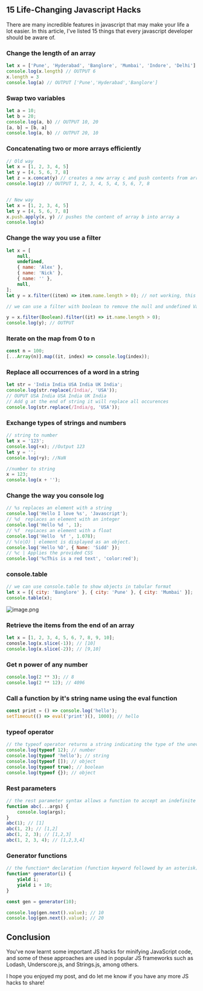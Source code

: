 ## 15 Life-Changing Javascript Hacks

There are many incredible features in javascript that may make your life a lot easier. In this article, I've listed 15 things that every javascript developer should be aware of.

### Change the length of an array
```js
let x = ['Pune', 'Hyderabad', 'Banglore', 'Mumbai', 'Indore', 'Delhi']
console.log(x.length) // OUTPUT 6
x.length = 3
console.log(a) // OUTPUT ['Pune','Hyderabad','Banglore']
``` 

### Swap two variables
```js
let a = 10;
let b = 20;
console.log(a, b) // OUTPUT 10, 20
[a, b] = [b, a]
console.log(a, b) // OUTPUT 20, 10
```

### Concatenating two or more arrays efficiently
```js
// Old way
let x = [1, 2, 3, 4, 5]
let y = [4, 5, 6, 7, 8]
let z = x.concat(y) // creates a new array c and push contents from array and b into array c which will consume a lot of memory
console.log(z) // OUTPUT 1, 2, 3, 4, 5, 4, 5, 6, 7, 8


// New way
let x = [1, 2, 3, 4, 5]
let y = [4, 5, 6, 7, 8]
x.push.apply(x, y) // pushes the content of array b into array a
console.log(x)
```

### Change the way you use a filter
```js
let x = [
	null,
	undefined,
	{ name: 'Alex' },
	{ name: 'Nick' },
	{ name: '' },
	null,
];
let y = x.filter((item) => item.name.length > 0); // not working, this will cause the error TypeError: Cannot read property 'length' of undefined

// we can use a filter with boolean to remove the null and undefined Values

y = x.filter(Boolean).filter((it) => it.name.length > 0);
console.log(y); // OUTPUT
```

### Iterate on the map from 0 to n
```js
const n = 100;
[...Array(n)].map((it, index) => console.log(index));
```


### Replace all occurrences of a word in a string
```js
let str = 'India India USA India UK India';
console.log(str.replace(/India/, 'USA'));
// OUPUT USA India USA India UK India
// Add g at the end of string it will replace all occurences
console.log(str.replace(/India/g, 'USA'));
```

### Exchange types of strings and numbers
```js
// string to number
let x = '123';
console.log(+x); //Output 123
let y = '';
console.log(+y); //NaN

//number to string
x = 123;
console.log(x + '');
```

### Change the way you console log
```js
// %s replaces an element with a string
console.log('Hello I love %s', 'Javascript');
// %d  replaces an element with an integer
console.log('Hello %d ', 1);
// %f  replaces an element with a float
console.log('Hello  %f ', 1.078);
// %(o|O) | element is displayed as an object.
console.log('Hello %O', { Name: 'Sidd' });
// %c | Applies the provided CSS
console.log('%cThis is a red text', 'color:red');
```

### console.table
```js
// we can use console.table to show objects in tabular format
let x = [{ city: 'Banglore' }, { city: 'Pune' }, { city: 'Mumbai' }];
console.table(x);
```
![image.png](https://cdn.hashnode.com/res/hashnode/image/upload/v1648217352172/YcdZj4Qj-.png)


### Retrieve the items from the end of an array
```js
let x = [1, 2, 3, 4, 5, 6, 7, 8, 9, 10];
conosle.log(x.slice(-1)); // [10]
console.log(x.slice(-2)); // [9,10]
```

### Get n power of any number
```js
console.log(2 ** 3); // 8
console.log(2 ** 12); // 4096
```

### Call a function by it's string name using the eval function
```js
const print = () => console.log('hello');
setTimeout(() => eval('print')(), 1000); // hello
```

### typeof operator
```js
// the typeof operator returns a string indicating the type of the unevaluated operand
console.log(typeof 12); // number
console.log(typeof 'hello'); // string
console.log(typeof []); // object
console.log(typeof true); // boolean
console.log(typeof {}); // object
```

### Rest parameters
```js
// the rest parameter syntax allows a function to accept an indefinite number of arguments as an array, it like a variadic function in C
function abc(...args) {
	console.log(args);
}
abc(1); // [1]
abc(1, 2); // [1,2]
abc(1, 2, 3); // [1,2,3]
abc(1, 2, 3, 4); // [1,2,3,4]
```

### Generator functions
```js
// the function* declaration (function keyword followed by an asterisk) defines a generator function, which returns a Generator object.
function* generator(i) {
	yield i;
	yield i + 10;
}

const gen = generator(10);

console.log(gen.next().value); // 10
console.log(gen.next().value); // 20
```

### 

## Conclusion

You've now learnt some important JS hacks for minifying JavaScript code, and some of these approaches are used in popular JS frameworks such as Lodash, Underscore.js, and Strings.js, among others.

I hope you enjoyed my post, and do let me know if you have any more JS hacks to share!
